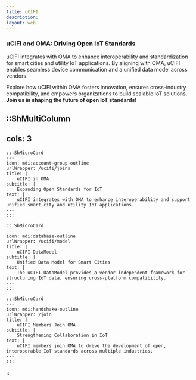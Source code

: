 ```yaml
---
title: uCIFI
description:
layout: web
---
```


### uCIFI and OMA: Driving Open IoT Standards  

uCIFI integrates with OMA to enhance interoperability and standardization for smart cities and utility IoT applications. By aligning with OMA, uCIFI enables seamless device communication and a unified data model across vendors.  

Explore how uCIFI within OMA fosters innovation, ensures cross-industry compatibility, and empowers organizations to build scalable IoT solutions. **Join us in shaping the future of open IoT standards!**


::ShMultiColumn
---
cols: 3
---

    :::ShMicroCard
    ---
    icon: mdi:account-group-outline
    urlWrapper: /ucifi/joins
    title: |
        uCIFI in OMA
    subtitle: |
        Expanding Open Standards for IoT
    text: |
        uCIFI integrates with OMA to enhance interoperability and support unified smart city and utility IoT applications.
    ---
    :::

    :::ShMicroCard
    ---
    icon: mdi:database-outline
    urlWrapper: /ucifi/model
    title: |
        uCIFI DataModel
    subtitle: |
        Unified Data Model for Smart Cities
    text: |
        The uCIFI DataModel provides a vendor-independent framework for structuring IoT data, ensuring cross-platform compatibility.
    ---
    :::

    :::ShMicroCard
    ---
    icon: mdi:handshake-outline
    urlWrapper: /join
    title: |
        uCIFI Members Join OMA
    subtitle: |
        Strengthening Collaboration in IoT
    text: |
        uCIFI members join OMA to drive the development of open, interoperable IoT standards across multiple industries.
    ---
    :::

::